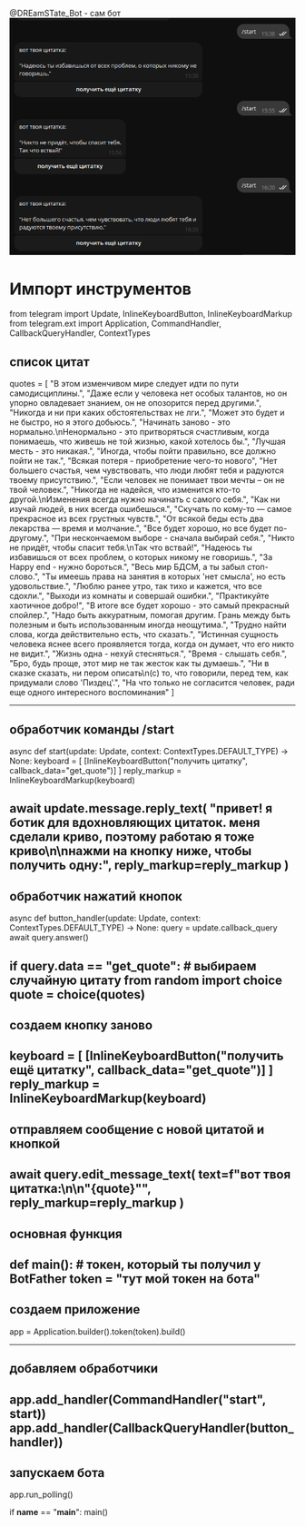 @DREamSTate_Bot - сам бот
![preview](изображение_2025-06-25_152746431.png) 

# Импорт инструментов
from telegram import Update, InlineKeyboardButton, InlineKeyboardMarkup
from telegram.ext import Application, CommandHandler, CallbackQueryHandler, ContextTypes

## список цитат
quotes = [
    "В этом изменчивом мире следует идти по пути самодисциплины.",
    "Даже если у человека нет особых талантов, но он упорно овладевает знанием, он не опозорится перед другими.",
    "Никогда и ни при каких обстоятельствах не лги.",
    "Может это будет и не быстро, но я этого добьюсь.",
    "Начинать заново - это нормально.\nНенормально - это притворяться счастливым, когда понимаешь, что живешь не той жизнью, какой хотелось бы.",
    "Лучшая месть - это никакая.",
    "Иногда, чтобы пойти правильно, все должно пойти не так.",
    "Всякая потеря - приобретение чего-то нового",
    "Нет большего счастья, чем чувствовать, что люди любят тебя и радуются твоему присутствию.",
    "Если человек не понимает твои мечты – он не твой человек.",
    "Никогда не надейся, что изменится кто-то другой.\nИзменения всегда нужно начинать с самого себя.",
    "Как ни изучай людей, в них всегда ошибешься.",
    "Скучать по кому-то — самое прекрасное из всех грустных чувств.",
    "От всякой беды есть два лекарства — время и молчание.",
    "Все будет хорошо, но все будет по-другому.",
    "При нескончаемом выборе - сначала выбирай себя.",
    "Никто не придёт, чтобы спасит тебя.\nТак что вствай!",
    "Надеюсь ты избавишься от всех проблем, о которых никому не говоришь.",
    "За Happy end - нужно бороться.",
    "Весь мир БДСМ, а ты забыл стоп-слово.",
    "Ты имеешь права на занятия в которых 'нет смысла', но есть удовольствие.",
    "Люблю ранее утро, так тихо и кажется, что все сдохли.",
    "Выходи из комнаты и совершай ошибки.",
    "Практикуйте хаотичное добро!",
    "В итоге все будет хорошо - это самый прекрасный спойлер.",
    "Надо быть аккуратным, помогая другим. Грань между быть полезным и быть использованным иногда неощутима.",
    "Трудно найти слова, когда действительно есть, что сказать.",
    "Истинная сущность человека яснее всего проявляется тогда, когда он думает, что его никто не видит.",
    "Жизнь одна - нехуй стесняться.",
    "Время - слышать себя.",
    "Бро, будь проще, этот мир не так жесток как ты думаешь.",
    "Ни в сказке сказать, ни пером описать\n(c) то, что говорили, перед тем, как придумали слово 'Пиздец'.",
    "На что только не согласится человек, ради еще одного интересного воспоминания"
]

---

## обработчик команды /start
async def start(update: Update, context: ContextTypes.DEFAULT_TYPE) -> None:
    keyboard = [
        [InlineKeyboardButton("получить цитатку", callback_data="get_quote")]
    ]
    reply_markup = InlineKeyboardMarkup(keyboard)

await update.message.reply_text(
        "привет! я ботик для вдохновляющих цитаток. меня сделали криво, поэтому работаю я тоже криво\n\nнажми на кнопку ниже, чтобы получить одну:",
        reply_markup=reply_markup
    )
---

## обработчик нажатий кнопок
async def button_handler(update: Update, context: ContextTypes.DEFAULT_TYPE) -> None:
    query = update.callback_query
    await query.answer()

if query.data == "get_quote":
        # выбираем случайную цитату
        from random import choice
        quote = choice(quotes)
---

## создаем кнопку заново
keyboard = [
            [InlineKeyboardButton("получить ещё цитатку", callback_data="get_quote")]
        ]
        reply_markup = InlineKeyboardMarkup(keyboard)
---

## отправляем сообщение с новой цитатой и кнопкой
await query.edit_message_text(
            text=f"вот твоя цитатка:\n\n\"{quote}\"",
            reply_markup=reply_markup
        )
---

## основная функция
def main():
    # токен, который ты получил у BotFather
    token = "тут мой токен на бота"
---

## создаем приложение
app = Application.builder().token(token).build()

---

## добавляем обработчики
app.add_handler(CommandHandler("start", start))
    app.add_handler(CallbackQueryHandler(button_handler))
---
## запускаем бота
app.run_polling()

if __name__ == "__main__":
    main()
